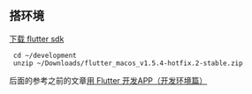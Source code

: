 #

## 搭环境

[下载 flutter sdk](https://flutter.dev/docs/get-started/install/macos) 

```bsah
 cd ~/development
 unzip ~/Downloads/flutter_macos_v1.5.4-hotfix.2-stable.zip
```

后面的参考之前的文章[用 Flutter 开发APP（开发环境篇）](https://blog.junezhu.top/2018/12/12/front-end-build-tool-env)

## 